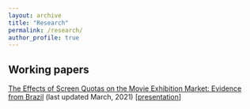 ```yaml
---
layout: archive
title: "Research"
permalink: /research/
author_profile: true
---
```


## Working papers 

[The Effects of Screen Quotas on the Movie Exhibition Market: Evidence from Brazil](https://pbragasoares.github.io/files/The_Effects_of_Screen_Quotas_on_the_Movie_Exhibition_Market.pdf) (last updated March, 2021) \[[presentation](https://pbragasoares.github.io/files/Apresenta__o_disserta__o_v2.pdf)]
